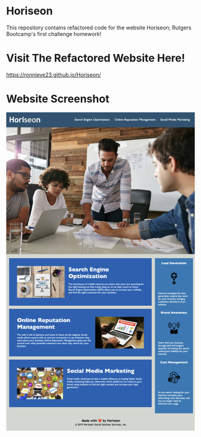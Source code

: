 # Horiseon
This repository contains refactored code for the website Horiseon; Rutgers Bootcamp's first challenge homework!

# Visit The Refactored Website Here!
https://ronnieve23.github.io/Horiseon/

# Website Screenshot

![Web Screenshot](/assets/images/Website-Screenshot.png)
